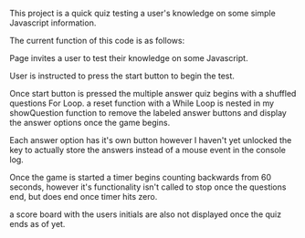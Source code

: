 This project is a quick quiz testing a user's knowledge on some simple Javascript information. 

The current function of this code is as follows:

Page invites a user to test their knowledge on some Javascript.

User is instructed to press the start button to begin the test.

Once start button is pressed the multiple answer quiz begins with a shuffled questions For Loop.
a reset function with a While Loop is nested in my showQuestion function to remove the labeled answer buttons and display the answer options once the game begins.

Each answer option has it's own button however I haven't yet unlocked the key to actually store the answers instead of a mouse event in the console log.

Once the game is started a timer begins counting backwards from 60 seconds, however it's functionality isn't called to stop once the questions end, but does end once timer hits zero.

a score board with the users initials are also not displayed once the quiz ends as of yet. 
